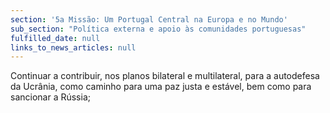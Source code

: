 ```yaml
---
section: '5a Missão: Um Portugal Central na Europa e no Mundo'
sub_section: "Política externa e apoio às comunidades portuguesas"
fulfilled_date: null
links_to_news_articles: null
---
```


Continuar a contribuir, nos planos bilateral e multilateral, para a autodefesa da Ucrânia, como caminho para uma paz justa e estável, bem como para sancionar a Rússia;